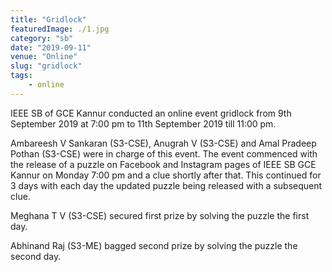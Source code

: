 ```yaml
---
title: "Gridlock"
featuredImage: ./1.jpg
category: "sb"
date: "2019-09-11"
venue: "Online"
slug: "gridlock"
tags:
    - online
---
```


IEEE SB of GCE Kannur conducted an online event gridlock from 9th September 2019 at 7:00 pm to 11th September 2019 till 11:00 pm.

Ambareesh V Sankaran (S3-CSE), Anugrah V (S3-CSE) and Amal Pradeep Pothan (S3-CSE) were in charge of this event. The event commenced with the release of a puzzle on Facebook and Instagram pages of IEEE SB GCE Kannur on Monday 7:00 pm and a clue shortly after that. This continued for 3 days with each day the updated puzzle being released with a subsequent clue.

Meghana T V (S3-CSE) secured first prize by solving the puzzle the first day.

Abhinand Raj (S3-ME) bagged second prize by solving the puzzle the second day.
